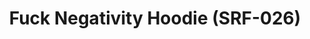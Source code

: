 ---
inv_num: 2015-158
add_credit:
url: 2015-158-fuck-negativity-hoodie-srf-026
title: Fuck Negativity Hoodie (SRF-026)
year: '2015'
display_year: '2015'
medium: Hoodie
dims:
pitch:
ps:
live_url:
youtube:
related_code:
subheading:
download:
commission:
layout: things-i-made
---